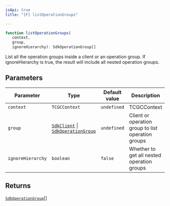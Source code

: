 ```yaml
---
jsApi: true
title: "[F] listOperationGroups"

---
```

```ts
function listOperationGroups(
   context, 
   group, 
   ignoreHierarchy): SdkOperationGroup[]
```

List all the operation groups inside a client or an operation group. If ignoreHierarchy is true, the result will include all nested operation groups.

## Parameters

| Parameter | Type | Default value | Description |
| ------ | ------ | ------ | ------ |
| `context` | `TCGCContext` | `undefined` | TCGCContext |
| `group` | [`SdkClient`](../interfaces/SdkClient.md) \| [`SdkOperationGroup`](../interfaces/SdkOperationGroup.md) | `undefined` | Client or operation group to list operation groups |
| `ignoreHierarchy` | `boolean` | `false` | Whether to get all nested operation groups |

## Returns

[`SdkOperationGroup`](../interfaces/SdkOperationGroup.md)[]
